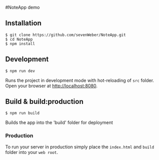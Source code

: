 #NoteApp demo

## Installation
```
$ git clone https://github.com/sevenWeber/NoteApp.git
$ cd NoteApp
$ npm install
```

## Development
```
$ npm run dev
```
Runs the project in development mode with hot-reloading of `src` folder.
Open your browser at [http://localhost:8080](http://localhost:8080).

## Build & build:production
```
$ npm run build
```
Builds the app into the 'build' folder for deployment

### Production
To run your server in production simply place the `index.html` and `build` folder into
your `web root`.